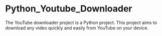 # Python_Youtube_Downloader # 
The YouTube downloader project is a Python project. This project aims to download any video quickly and easily from YouTube on your device. 
